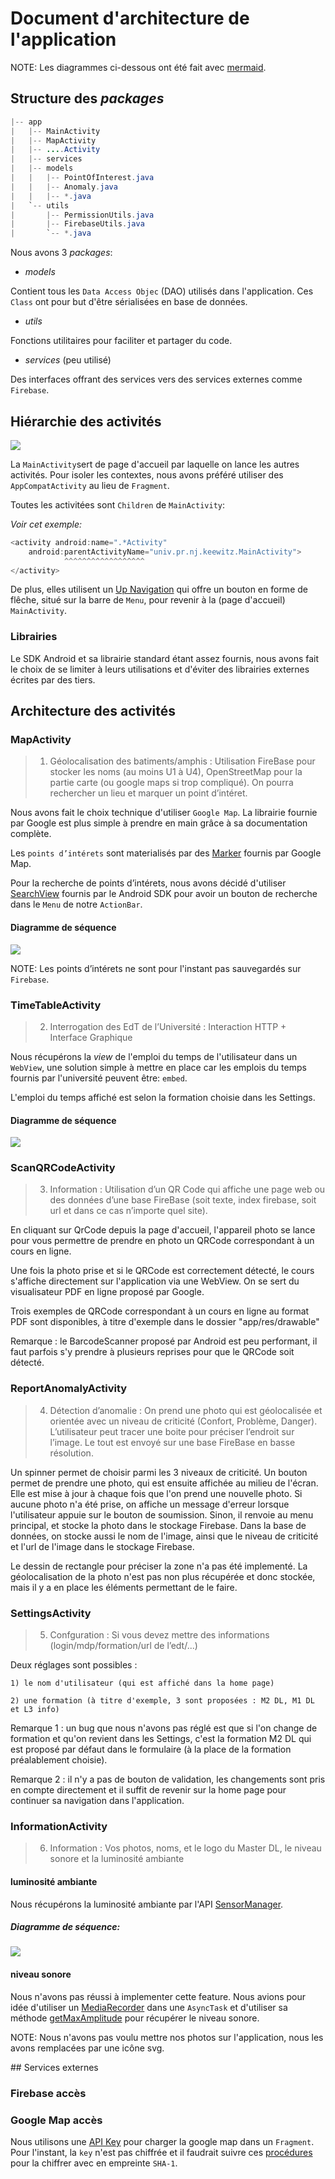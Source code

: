# Document d'architecture de l'application

NOTE: Les diagrammes ci-dessous ont été fait avec [mermaid](https://mermaidjs.github.io).

## Structure des _packages_

```java
|-- app
|   |-- MainActivity
|   |-- MapActivity
|   |-- ....Activity
|   |-- services
|   |-- models
|   |   |-- PointOfInterest.java
|   |   |-- Anomaly.java
|   |   |-- *.java
|   `-- utils
|       |-- PermissionUtils.java
|       |-- FirebaseUtils.java
|       `-- *.java
```

Nous avons 3 _packages_:

- _models_

Contient tous les `Data Access Objec` (DAO) utilisés dans l'application. Ces `Class` ont pour but d'être sérialisées en base de données.

- _utils_

Fonctions utilitaires pour faciliter et partager du code.

- _services_ (peu utilisé)

Des interfaces offrant des services vers des services externes comme `Firebase`.

## Hiérarchie des activités

![](./assets/graph.png)

La `MainActivity`sert de page d'accueil par laquelle on lance les autres activités.
Pour isoler les contextes, nous avons préféré utiliser des `AppCompatActivity` au lieu de `Fragment`.

Toutes les activitées sont `Children` de `MainActivity`:

_Voir cet exemple:_
```java
<activity android:name=".*Activity"
    android:parentActivityName="univ.pr.nj.keewitz.MainActivity">
            ^^^^^^^^^^^^^^^^^^
</activity>
```

De plus, elles utilisent un [Up Navigation](https://developer.android.com/training/implementing-navigation/ancestral.html) qui offre un bouton en forme de flêche, situé sur la barre de `Menu`, pour revenir à la (page d'accueil) `MainActivity`.

### Librairies

Le SDK Android et sa librairie standard étant assez fournis, nous avons fait le choix de se limiter à leurs utilisations et d'éviter des librairies externes écrites par des tiers.

## Architecture des activités

### MapActivity

> 1. Géolocalisation des batiments/amphis : Utilisation FireBase pour stocker les
> noms (au moins U1 à U4), OpenStreetMap pour la partie carte (ou google
> maps si trop compliqué). On pourra rechercher un lieu et marquer un point
> d’intéret.

Nous avons fait le choix technique d'utiliser `Google Map`. La librairie fournie par Google est plus simple à prendre en main grâce à sa documentation complète.

Les `points d’intérets` sont materialisés par des [Marker](https://developers.google.com/android/reference/com/google/android/gms/maps/model/Marker) fournis par Google Map.

Pour la recherche de points d’intérets, nous avons décidé d'utiliser [SearchView](https://developer.android.com/reference/android/widget/SearchView.html) fournis par le Android SDK pour avoir un bouton de recherche dans le `Menu` de notre `ActionBar`.


#### Diagramme de séquence

![](./assets/map_activity.svg)

NOTE: Les points d’intérets ne sont pour l'instant pas sauvegardés sur `Firebase`.

### TimeTableActivity

> 2. Interrogation des EdT de l’Université : Interaction HTTP + Interface
> Graphique

Nous récupérons la _view_ de l'emploi du temps de l'utilisateur dans un `WebView`,
une solution simple à mettre en place car les emplois du temps fournis par l'université peuvent être: `embed`.

L'emploi du temps affiché est selon la formation choisie dans les Settings.


#### Diagramme de séquence

![](./assets/timetable.svg)


### ScanQRCodeActivity

> 3. Information : Utilisation d’un QR Code qui affiche une page web ou des
> données d’une base FireBase (soit texte, index firebase, soit url et dans ce
> cas n’importe quel site).

En cliquant sur QrCode depuis la page d'accueil, l'appareil photo se lance pour vous permettre de prendre en photo un QRCode correspondant à un cours en ligne.

Une fois la photo prise et si le QRCode est correctement détecté, le cours s'affiche directement sur l'application via une WebView.
On se sert du visualisateur PDF en ligne proposé par Google.

Trois exemples de QRCode correspondant à un cours en ligne au format PDF sont disponibles, à titre d'exemple dans le dossier "app/res/drawable"

Remarque : le BarcodeScanner proposé par Android est peu performant, il faut parfois s'y prendre à plusieurs reprises pour que le QRCode soit détecté. 

### ReportAnomalyActivity

> 4. Détection d’anomalie : On prend une photo qui est géolocalisée et orientée
> avec un niveau de criticité (Confort, Problème, Danger). L’utilisateur peut
> tracer une boite pour préciser l’endroit sur l’image. Le tout est envoyé sur
> une base FireBase en basse résolution.

Un spinner permet de choisir parmi les 3 niveaux de criticité. Un bouton permet de prendre une photo, qui est ensuite affichée au milieu de l'écran.
Elle est mise à jour à chaque fois que l'on prend une nouvelle photo.
Si aucune photo n'a été prise, on affiche un message d'erreur lorsque l'utilisateur appuie sur le bouton de soumission. Sinon, il renvoie au menu principal, et stocke la photo dans le stockage Firebase.
Dans la base de données, on stocke aussi le nom de l'image, ainsi que le niveau de criticité et l'url de l'image dans le stockage Firebase.

Le dessin de rectangle pour préciser la zone n'a pas été implementé. La géolocalisation de la photo n'est pas non plus récupérée et donc stockée, mais il y a en place les éléments permettant de le faire.

### SettingsActivity

> 5. Confguration : Si vous devez mettre des informations
> (login/mdp/formation/url de l’edt/...)

Deux réglages sont possibles : 

    1) le nom d'utilisateur (qui est affiché dans la home page)

    2) une formation (à titre d'exemple, 3 sont proposées : M2 DL, M1 DL et L3 info)
    
Remarque 1 : un bug que nous n'avons pas réglé est que si l'on change de formation et qu'on revient dans les Settings, c'est la formation M2 DL qui est proposé par défaut dans le formulaire (à la place de la formation préalablement choisie).

Remarque 2 : il n'y a pas de bouton de validation, les changements sont pris en compte directement et il suffit de revenir sur la home page pour continuer sa navigation dans l'application.

### InformationActivity

> 6. Information : Vos photos, noms, et le logo du Master DL, le niveau sonore
> et la luminosité ambiante

#### luminosité ambiante

Nous récupérons la luminosité ambiante par l'API [SensorManager](https://developer.android.com/reference/android/hardware/SensorManager.html).

##### Diagramme de séquence:

![](./assets/info_activity.svg)

#### niveau sonore

Nous n'avons pas réussi à implementer cette feature. Nous avions pour idée d'utiliser un [MediaRecorder](https://developer.android.com/guide/topics/media/mediarecorder.html) dans une `AsyncTask` et d'utiliser sa méthode [getMaxAmplitude](https://developer.android.com/reference/android/media/MediaRecorder.html#getMaxAmplitude()) pour récupérer le niveau sonore.


NOTE: Nous n'avons pas voulu mettre nos photos sur l'application, nous les avons remplacées par une icône svg.


## Services externes

### Firebase accès

### Google Map accès

Nous utilisons une [API Key](https://github.com/kladier/miniprojet-android/blob/1835a42fd5aa8f286532476b29b1501219efbc7f/app/src/main/AndroidManifest.xml#L44) pour charger la google map dans un `Fragment`. Pour l'instant, la `key` n'est pas chiffrée et il faudrait suivre ces [procédures](https://developers.google.com/maps/documentation/android-api/signup) pour la chiffrer avec en empreinte `SHA-1`.